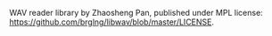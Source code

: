 WAV reader library by Zhaosheng Pan, published under MPL license: https://github.com/brglng/libwav/blob/master/LICENSE.
